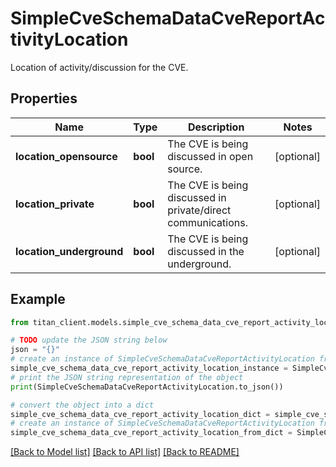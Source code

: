 # SimpleCveSchemaDataCveReportActivityLocation

Location of activity/discussion for the CVE.

## Properties

Name | Type | Description | Notes
------------ | ------------- | ------------- | -------------
**location_opensource** | **bool** | The CVE is being discussed in open source. | [optional] 
**location_private** | **bool** | The CVE is being discussed in private/direct communications. | [optional] 
**location_underground** | **bool** | The CVE is being discussed in the underground. | [optional] 

## Example

```python
from titan_client.models.simple_cve_schema_data_cve_report_activity_location import SimpleCveSchemaDataCveReportActivityLocation

# TODO update the JSON string below
json = "{}"
# create an instance of SimpleCveSchemaDataCveReportActivityLocation from a JSON string
simple_cve_schema_data_cve_report_activity_location_instance = SimpleCveSchemaDataCveReportActivityLocation.from_json(json)
# print the JSON string representation of the object
print(SimpleCveSchemaDataCveReportActivityLocation.to_json())

# convert the object into a dict
simple_cve_schema_data_cve_report_activity_location_dict = simple_cve_schema_data_cve_report_activity_location_instance.to_dict()
# create an instance of SimpleCveSchemaDataCveReportActivityLocation from a dict
simple_cve_schema_data_cve_report_activity_location_from_dict = SimpleCveSchemaDataCveReportActivityLocation.from_dict(simple_cve_schema_data_cve_report_activity_location_dict)
```
[[Back to Model list]](../README.md#documentation-for-models) [[Back to API list]](../README.md#documentation-for-api-endpoints) [[Back to README]](../README.md)


